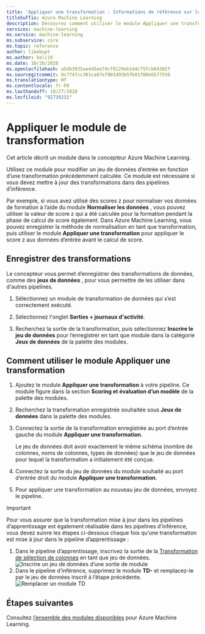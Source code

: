 ```yaml
---
title: 'Appliquer une transformation : Informations de référence sur les modules'
titleSuffix: Azure Machine Learning
description: Découvrez comment utiliser le module Appliquer une transformation dans Azure Machine Learning pour modifier un jeu de données d’entrée en fonction d’une transformation précédemment calculée.
services: machine-learning
ms.service: machine-learning
ms.subservice: core
ms.topic: reference
author: likebupt
ms.author: keli19
ms.date: 10/26/2020
ms.openlocfilehash: a5db3935ae445ee7dcf8129eb1d4c75fcb64302f
ms.sourcegitcommit: 8c7f47cc301ca07e7901d95b5fb81f08e6577550
ms.translationtype: HT
ms.contentlocale: fr-FR
ms.lasthandoff: 10/27/2020
ms.locfileid: "92739231"
---
```

# <a name="apply-transformation-module"></a>Appliquer le module de transformation

Cet article décrit un module dans le concepteur Azure Machine Learning.

Utilisez ce module pour modifier un jeu de données d’entrée en fonction d’une transformation précédemment calculée. Ce module est nécessaire si vous devez mettre à jour des transformations dans des pipelines d’inférence.

Par exemple, si vous avez utilisé des scores z pour normaliser vos données de formation à l’aide du module **Normaliser les données** , vous pouvez utiliser la valeur de score z qui a été calculée pour la formation pendant la phase de calcul de score également. Dans Azure Machine Learning, vous pouvez enregistrer la méthode de normalisation en tant que transformation, puis utiliser le module **Appliquer une transformation** pour appliquer le score z aux données d’entrée avant le calcul de score.

## <a name="how-to-save-transformations"></a>Enregistrer des transformations

Le concepteur vous permet d’enregistrer des transformations de données, comme des **jeux de données** , pour vous permettre de les utiliser dans d'autres pipelines.

1. Sélectionnez un module de transformation de données qui s’est correctement exécuté.

1. Sélectionnez l'onglet **Sorties + journaux d'activité**.

1. Recherchez la sortie de la transformation, puis sélectionnez **Inscrire le jeu de données** pour l’enregistrer en tant que module dans la catégorie **Jeux de données** de la palette des modules.

## <a name="how-to-use-apply-transformation"></a>Comment utiliser le module Appliquer une transformation  
  
1. Ajoutez le module **Appliquer une transformation** à votre pipeline. Ce module figure dans la section **Scoring et évaluation d’un modèle** de la palette des modules. 
  
1. Recherchez la transformation enregistrée souhaitée sous **Jeux de données** dans la palette des modules.

1. Connectez la sortie de la transformation enregistrée au port d’entrée gauche du module **Appliquer une transformation**.

    Le jeu de données doit avoir exactement le même schéma (nombre de colonnes, noms de colonnes, types de données) que le jeu de données pour lequel la transformation a initialement été conçue.  
  
1. Connectez la sortie du jeu de données du module souhaité au port d’entrée droit du module **Appliquer une transformation**.
  
1. Pour appliquer une transformation au nouveau jeu de données, envoyez le pipeline.  

> [!IMPORTANT]
> Pour vous assurer que la transformation mise à jour dans les pipelines d’apprentissage est également réalisable dans les pipelines d’inférence, vous devez suivre les étapes ci-dessous chaque fois qu’une transformation est mise à jour dans le pipeline d’apprentissage :
> 1. Dans le pipeline d’apprentissage, inscrivez la sortie de la [Transformation de sélection de colonnes](select-columns-transform.md) en tant que jeu de données.
> ![Inscrire un jeu de données d’une sortie de module](media/module/select-columns-transform-register-dataset.png)
> 1. Dans le pipeline d’inférence, supprimez le module **TD-** et remplacez-le par le jeu de données inscrit à l’étape précédente.
> ![Remplacer un module TD](media/module/replace-tranformation-directory.png)

## <a name="next-steps"></a>Étapes suivantes

Consultez [l’ensemble des modules disponibles](module-reference.md) pour Azure Machine Learning. 